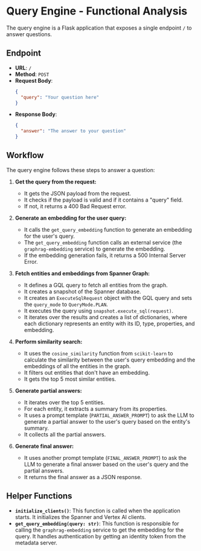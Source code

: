 # Query Engine - Functional Analysis

The query engine is a Flask application that exposes a single endpoint `/` to answer questions.

## Endpoint

- **URL**: `/`
- **Method**: `POST`
- **Request Body**:
  ```json
  {
    "query": "Your question here"
  }
  ```
- **Response Body**:
  ```json
  {
    "answer": "The answer to your question"
  }
  ```

## Workflow

The query engine follows these steps to answer a question:

1.  **Get the query from the request:**
    - It gets the JSON payload from the request.
    - It checks if the payload is valid and if it contains a "query" field.
    - If not, it returns a 400 Bad Request error.

2.  **Generate an embedding for the user query:**
    - It calls the `get_query_embedding` function to generate an embedding for the user's query.
    - The `get_query_embedding` function calls an external service (the `graphrag-embedding` service) to generate the embedding.
    - If the embedding generation fails, it returns a 500 Internal Server Error.

3.  **Fetch entities and embeddings from Spanner Graph:**
    - It defines a GQL query to fetch all entities from the graph.
    - It creates a snapshot of the Spanner database.
    - It creates an `ExecuteSqlRequest` object with the GQL query and sets the `query_mode` to `QueryMode.PLAN`.
    - It executes the query using `snapshot.execute_sql(request)`.
    - It iterates over the results and creates a list of dictionaries, where each dictionary represents an entity with its ID, type, properties, and embedding.

4.  **Perform similarity search:**
    - It uses the `cosine_similarity` function from `scikit-learn` to calculate the similarity between the user's query embedding and the embeddings of all the entities in the graph.
    - It filters out entities that don't have an embedding.
    - It gets the top 5 most similar entities.

5.  **Generate partial answers:**
    - It iterates over the top 5 entities.
    - For each entity, it extracts a summary from its properties.
    - It uses a prompt template (`PARTIAL_ANSWER_PROMPT`) to ask the LLM to generate a partial answer to the user's query based on the entity's summary.
    - It collects all the partial answers.

6.  **Generate final answer:**
    - It uses another prompt template (`FINAL_ANSWER_PROMPT`) to ask the LLM to generate a final answer based on the user's query and the partial answers.
    - It returns the final answer as a JSON response.

## Helper Functions

- **`initialize_clients()`**: This function is called when the application starts. It initializes the Spanner and Vertex AI clients.
- **`get_query_embedding(query: str)`**: This function is responsible for calling the `graphrag-embedding` service to get the embedding for the query. It handles authentication by getting an identity token from the metadata server.
